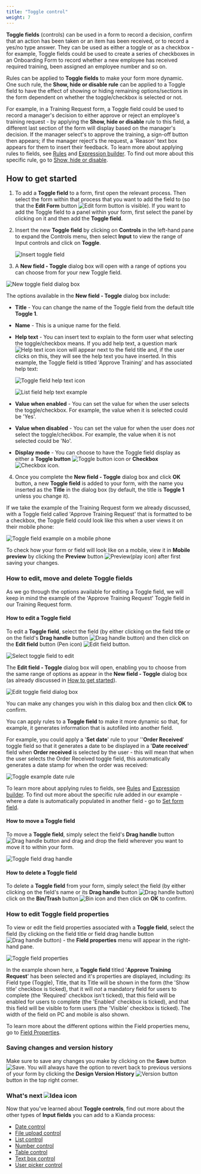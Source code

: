 ```yaml
---
title: "Toggle control"
weight: 7
---
```


**Toggle fields** (controls) can be used in a form to record a decision, confirm that an action has been taken or an item has been received, or to record a yes/no type answer. They can be used as either a toggle or as a checkbox - for example, Toggle fields could be used to create a series of checkboxes in an Onboarding Form to record whether a new employee has received required training, been assigned an employee number and so on. 

Rules can be applied to **Toggle fields** to make your form more dynamic. One such rule, the **Show, hide or disable rule** can be applied to a Toggle field to have the effect of showing or hiding remaining options/sections in the form dependent on whether the toggle/checkbox is selected or not. 

For example, in a Training Request form, a Toggle field could be used to record a manager's decision to either approve or reject an employee's training request - by applying the **Show, hide or disable** rule to this field, a different last section of the form will display based on the manager's decision. If the manager select's to approve the training, a sign-off button then appears; if the manager reject's the request, a 'Reason' text box appears for them to insert their feedback. To learn more about applying rules to fields, see [Rules](/docs/platform/rules/) and [Expression builder](/docs/platform/rules/general/expression-builder). To find out more about this specific rule, go to [Show, hide or disable](/docs/platform/rules/workflow/hide-or-disable).



## How to get started

1. To add a **Toggle field** to a form, first open the relevant process. Then select the form within that process that you want to add the field to (so that the **Edit Form** button ![Edit form button](/images/penicon.png) is visible). If you want to add the Toggle field to a panel within your form, first select the panel by clicking on it and then add the **Toggle field**.

2. Insert the new **Toggle field** by clicking on **Controls** in the left-hand pane to expand the Controls menu, then select **Input** to view the range of Input controls and click on **Toggle**. 

   ![Insert toggle field](/images/toggle-insert.jpg)

3. A **New field - Toggle** dialog box will open with a range of options you can choose from for your new Toggle field.

![New toggle field dialog box](/images/toggle-dialog.jpg)

   The options available in the **New field - Toggle** dialog box include:

   - **Title** - You can change the name of the Toggle field from the default title **Toggle 1**. 

   - **Name** - This is a unique name for the field.

   - **Help text** - You can insert text to explain to the form user what selecting the toggle/checkbox means. If you add help text, a question mark ![Help text icon](/images/help-icon.jpg) icon will appear next to the field title and, if the user clicks on this, they will see the help text you have inserted. In this example, the Toggle field is titled 'Approve Training' and has associated help text:

     ![Toggle field help text icon](/images/toggle-approve-training.jpg)

     ![List field help text example](/images/toggle-helptext-example.jpg)

   - **Value when enabled** - You can set the value for when the user selects the toggle/checkbox. For example, the value when it is selected could be 'Yes'.

   - **Value when disabled** - You can set the value for when the user does *not* select the toggle/checkbox. For example, the value when it is not selected could be 'No'.

   - **Display mode** - You can choose to have the Toggle field display as either a **Toggle button** ![Toggle button icon](/images/toggle-icon.jpg) or **Checkbox** ![Checkbox icon](/images/toggle-checkbox-icon.jpg).

4. Once you complete the **New field - Toggle** dialog box and click **OK** button, a new **Toggle field** is added to your form, with the name you inserted as the **Title** in the dialog box (by default, the title is **Toggle 1** unless you change it).


If we take the example of the Training Request form we already discussed, with a Toggle field called 'Approve Training Request' that is formatted to be a checkbox, the Toggle field could look like this when a user views it on their mobile phone:

![Toggle field example on a mobile phone](/images/toggle-example-mobile.jpg)

To check how your form or field will look like on a mobile, view it in **Mobile preview** by clicking the **Preview** button ![Preview](/images/preview.png)(play icon) after first saving your changes.



### How to edit, move and delete Toggle fields

As we go through the options available for editing a Toggle field, we will keep in mind the example of the 'Approve Training Request' Toggle field in our Training Request form. 

#### How to edit a Toggle field

To edit a **Toggle field**, select the field (by either clicking on the field title or on the field's **Drag handle** button ![Drag handle button](/images/draghandlewhite-frame.png)) and then click on the **Edit field** button (Pen icon) ![Edit field button](/images/penicon.png).

![Select toggle field to edit](/images/toggle-edit.jpg)

The **Edit field - Toggle** dialog box will open, enabling you to choose from the same range of options as appear in the **New field - Toggle** dialog box (as already discussed in [How to get started](/docs/platform/controls/input/toggle#how-to-get-started)).

![Edit toggle field dialog box](/images/toggle-example-dialog.jpg)

You can make any changes you wish in this dialog box and then click **OK** to confirm. 

You can apply rules to a **Toggle field** to make it more dynamic so that, for example, it generates information that is autofiled into another field. 

For example, you could apply a '**Set date**' rule to your ''**Order Received**' toggle field so that it generates a date to be displayed in a '**Date received**' field when **Order received** is selected by the user - this will mean that when the user selects the Order Received toggle field, this automatically generates a date stamp for when the order was received:

![Toggle example date rule](/images/toggle-rule-date.jpg)

To learn more about applying rules to fields, see [Rules](/docs/platform/rules/) and [Expression builder](/docs/platform/rules/general/expression-builder). To find out more about the specific rule added in our example - where a date is automatically populated in another field - go to [Set form field](/docs/platform/rules/data/set-form-field).

#### How to move a Toggle field

To move a **Toggle field**, simply select the field's **Drag handle** button ![Drag handle button](/images/draghandlewhite-frame.png) and drag and drop the field wherever you want to move it to within your form.

![Toggle field drag handle](/images/toggle-move.jpg)

#### How to delete a Toggle field

To delete a **Toggle field** from your form, simply select the field (by either clicking on the field's name or its **Drag handle** button ![Drag handle button](/images/draghandlewhite-frame.png)) click on the **Bin/Trash** button ![Bin icon](/images/binicon.png) and then click on **OK** to confirm.


### How to edit Toggle field properties

To view or edit the field properties associated with a **Toggle field**, select the field (by clicking on the field title or field drag handle button ![Drag handle button](/images/draghandlewhite-frame.png)) - the **Field properties** menu will appear in the right-hand pane.

![Toggle field properties](/images/toggle-field-properties.jpg)

In the example shown here, a **Toggle field** titled '**Approve Training Request**' has been selected and it's properties are displayed, including: its Field type (Toggle), Title, that its Title will be shown in the form (the 'Show title' checkbox is ticked), that it will *not* a mandatory field for users to complete (the 'Required' checkbox isn't ticked), that this field will be enabled for users to complete (the 'Enabled' checkbox is ticked), and that this field will be visible to form users (the 'Visible' checkbox is ticked). The width of the field on PC and mobile is also shown. 

To learn more about the different options within the Field properties menu, go to [Field Properties](/docs/platform/controls/properties#field-properties).



### Saving changes and version history ###

Make sure to save any changes you make by clicking on the **Save** button ![Save](/images/saveprocess.png). You will always have the option to revert back to previous versions of your form by clicking the **Design Version History** ![Version button](/images/version8.png) button in the top right corner.



### What's next  ![Idea icon](/images/18.png) ###

Now that you've learned about **Toggle controls**, find out more about the other types of **Input fields** you can add to a Kianda process:

- [Date control](/docs/platform/controls/input/date/)
- [File upload control](/docs/platform/controls/input/file-upload/)
- [List control](/docs/platform/controls/input/list/)
- [Number control](/docs/platform/controls/input/number/)
- [Table control](/docs/platform/controls/input/table/)
- [Text box control](/docs/platform/controls/input/textbox/)
- [User picker control](/docs/platform/controls/input/user-picker/)
